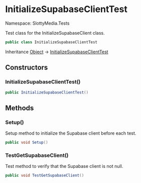# InitializeSupabaseClientTest

Namespace: SlottyMedia.Tests

Test class for the InitializeSupabaseClient class.

```csharp
public class InitializeSupabaseClientTest
```

Inheritance [Object](https://docs.microsoft.com/en-us/dotnet/api/system.object) → [InitializeSupabaseClientTest](./slottymedia.tests.initializesupabaseclienttest.md)

## Constructors

### **InitializeSupabaseClientTest()**

```csharp
public InitializeSupabaseClientTest()
```

## Methods

### **Setup()**

Setup method to initialize the Supabase client before each test.

```csharp
public void Setup()
```

### **TestGetSupabaseClient()**

Test method to verify that the Supabase client is not null.

```csharp
public void TestGetSupabaseClient()
```
